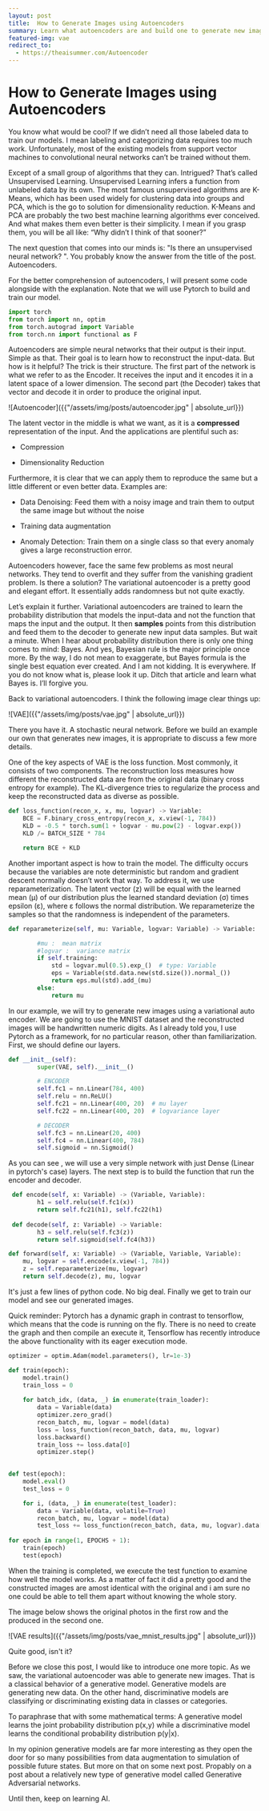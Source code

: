 ```yaml
---
layout: post
title:  How to Generate Images using Autoencoders
summary: Learn what autoencoders are and build one to generate new images
featured-img: vae
redirect_to:
  - https://theaisummer.com/Autoencoder
---
```


# How to Generate Images using Autoencoders

You know what would be cool? If we didn’t need all those labeled data to train
our models. I mean labeling and categorizing data requires too much work.
Unfortunately, most of the existing models from support vector machines to
convolutional neural networks can’t be trained without them.

Except of a small group of algorithms that they can. Intrigued? That’s called
Unsupervised Learning. Unsupervised Learning infers a function from unlabeled
data by its own. The most famous unsupervised algorithms are K-Means, which has
been used widely for clustering data into groups and PCA, which is the go to
solution for dimensionality reduction. K-Means and PCA are probably the two best
machine learning algorithms ever conceived. And what makes them even better is
their simplicity. I mean if you grasp them, you will be all like: “Why didn’t I
think of that sooner?”

The next question that comes into our minds is: "Is there an unsupervised neural
network? ". You probably know the answer from the title of the post.
Autoencoders.

For the better comprehension of autoencoders, I will present some code alongside with the explanation. Note that we will use Pytorch to build and train our model.

```python
import torch
from torch import nn, optim
from torch.autograd import Variable
from torch.nn import functional as F
```

Autoencoders are simple neural networks that their output is their input. Simple
as that. Their goal is to learn how to reconstruct the input-data. But how is it
helpful? The trick is their structure. The first part of the network is what we
refer to as the Encoder. It receives the input and it encodes it in a latent
space of a lower dimension. The second part (the Decoder) takes that vector and
decode it in order to produce the original input.


![Autoencoder]({{"/assets/img/posts/autoencoder.jpg" | absolute_url}})



The latent vector in the middle is what we want, as it is a **compressed**
representation of the input. And the applications are plentiful such as:

-   Compression

-   Dimensionality Reduction

Furthermore, it is clear that we can apply them to reproduce the same but a
little different or even better data. Examples are:

-   Data Denoising: Feed them with a noisy image and train them to output the
    same image but without the noise

-   Training data augmentation 

-   Anomaly Detection: Train them on a single class so that every anomaly gives
    a large reconstruction error.

Autoencoders however, face the same few problems as most neural networks. They
tend to overfit and they suffer from the vanishing gradient problem. Is there a
solution? The variational autoencoder is a pretty good and elegant effort. It
essentially adds randomness but not quite exactly.

Let’s explain it further. Variational autoencoders are trained to learn the
probability distribution that models the input-data and not the function that
maps the input and the output. It then **samples** points from this distribution
and feed them to the decoder to generate new input data samples. But wait a
minute. When I hear about probability distribution there is only one thing comes
to mind: Bayes. And yes, Bayesian rule is the major principle once more. By the
way, I do not mean to exaggerate, but Bayes formula is the single best equation
ever created. And I am not kidding. It is everywhere. If you do not know what
is, please look it up. Ditch that article and learn what Bayes is. I’ll forgive
you.

Back to variational autoencoders. I think the following image clear things up:

![VAE]({{"/assets/img/posts/vae.jpg" | absolute_url}})


There you have it. A stochastic neural network. Before we build an example our
own that generates new images, it is appropriate to discuss a few more details.

One of the key aspects of VAE is the loss function. Most commonly, it consists
of two components. The reconstruction loss measures how different the
reconstructed data are from the original data (binary cross entropy for example).
The KL-divergence tries to regularize the process and keep the reconstructed
data as diverse as possible.

```python
def loss_function(recon_x, x, mu, logvar) -> Variable:
    BCE = F.binary_cross_entropy(recon_x, x.view(-1, 784))
    KLD = -0.5 * torch.sum(1 + logvar - mu.pow(2) - logvar.exp())
    KLD /= BATCH_SIZE * 784

    return BCE + KLD

```
Another important aspect is how to train the model. The difficulty occurs because
the variables are note deterministic but random and gradient descent normally
doesn’t work that way. To address it, we use reparameterization. The latent
vector (z) will be equal with the learned mean (μ) of our distribution plus the
learned standard deviation (σ) times epsilon (ε), where ε follows the normal
distribution. We reparameterize the samples so that the randomness is
independent of the parameters.

```python
def reparameterize(self, mu: Variable, logvar: Variable) -> Variable:

        #mu :  mean matrix
        #logvar :  variance matrix
        if self.training: 
            std = logvar.mul(0.5).exp_()  # type: Variable
            eps = Variable(std.data.new(std.size()).normal_())
            return eps.mul(std).add_(mu)
        else:
            return mu

```

In our example, we will try to generate new images using a variational auto encoder. We are going to use the MNIST dataset and the reconstructed images will be handwritten numeric digits. As I already told you, I use Pytorch as a framework, for no particular reason, other than familiarization. 
First, we should define our layers.

```python
def __init__(self):
        super(VAE, self).__init__()

        # ENCODER
        self.fc1 = nn.Linear(784, 400)
        self.relu = nn.ReLU()
        self.fc21 = nn.Linear(400, 20)  # mu layer
        self.fc22 = nn.Linear(400, 20)  # logvariance layer

        # DECODER
        self.fc3 = nn.Linear(20, 400)
        self.fc4 = nn.Linear(400, 784)
        self.sigmoid = nn.Sigmoid()

```
As you can see , we will use a very simple network with just Dense (Linear in pytorch's case) layers.
The next step is to build the function that run the encoder and decoder.

```python
 def encode(self, x: Variable) -> (Variable, Variable):
        h1 = self.relu(self.fc1(x))  
        return self.fc21(h1), self.fc22(h1)
 
 def decode(self, z: Variable) -> Variable:
        h3 = self.relu(self.fc3(z))
        return self.sigmoid(self.fc4(h3))

def forward(self, x: Variable) -> (Variable, Variable, Variable):
    mu, logvar = self.encode(x.view(-1, 784))
    z = self.reparameterize(mu, logvar)
    return self.decode(z), mu, logvar
```

It's just a few lines of python code. No big deal. Finally we get to train our model and see our generated images. 

Quick reminder: Pytorch has a dynamic graph in contrast to tensorflow, which means that the code is running on the fly. There is no need to create the graph and then compile an execute it, Tensorflow has recently introduce the above functionality with its eager execution mode.

```python
optimizer = optim.Adam(model.parameters(), lr=1e-3)

def train(epoch):
    model.train()
    train_loss = 0
   
    for batch_idx, (data, _) in enumerate(train_loader):
        data = Variable(data)
        optimizer.zero_grad()
        recon_batch, mu, logvar = model(data)
        loss = loss_function(recon_batch, data, mu, logvar)
        loss.backward()
        train_loss += loss.data[0]
        optimizer.step()
        

def test(epoch):
    model.eval()
    test_loss = 0

    for i, (data, _) in enumerate(test_loader):
        data = Variable(data, volatile=True)
        recon_batch, mu, logvar = model(data)
        test_loss += loss_function(recon_batch, data, mu, logvar).data[0]
        
for epoch in range(1, EPOCHS + 1):
    train(epoch)
    test(epoch)

```

When the training is completed, we execute the test function to examine how well the model works.
As a matter of fact it did a pretty good and the constructed images are amost identical with the original and i am sure no one could be able to tell them apart without knowing the whole story.

The image below shows the original photos in the first row and the produced in the second one.

![VAE results]({{"/assets/img/posts/vae_mnist_results.jpg" | absolute_url}})

Quite good, isn't it?

Before we close this post, I would like to introduce one more topic. As we saw, the variational autoencoder was able to generate new images. That is a classical behavior of a generative model. Generative models are generating new data. On the other hand, discriminative models are classifying or discriminating existing data in classes or categories.

To paraphrase that with some mathematical terms:
A generative model learns the joint probability distribution p(x,y) while a discriminative model learns the conditional probability distribution p(y|x).

In my opinion generative models are far more interesting as they open the door for so many possibilities from data augmentation to simulation of possible future states. But more on that on some next post. 
Propably on a post about a relatively new type of generative model called Generative Adversarial networks.

Until then, keep on learning AI.
